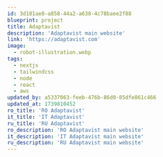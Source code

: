 ```yaml
---
id: 3d181ae8-a858-44a2-a638-4c78baee2f88
blueprint: project
title: Adaptavist
description: 'Adaptavist main website'
link: 'https://adaptavist.com'
image:
  - robot-illustration.webp
tags:
  - nextjs
  - tailwindcss
  - node
  - react
  - aws
updated_by: a5337063-feeb-476b-86d0-85dfe861c466
updated_at: 1739810452
ro_title: 'RO Adaptavist'
it_title: 'IT Adaptavist'
ru_title: 'RU Adaptavist'
ro_description: 'RO Adaptavist main website'
it_description: 'IT Adaptavist main website'
ru_description: 'RU Adaptavist main website'
---
```

